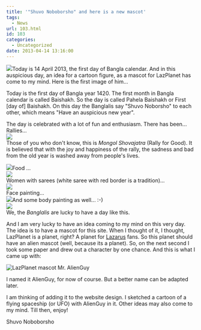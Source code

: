 ```yaml
---
title: '"Shuvo Noboborsho" and here is a new mascot'
tags:
  - News
url: 103.html
id: 103
categories:
  - Uncategorized
date: 2013-04-14 13:16:00
---
```


![](http://3.bp.blogspot.com/-xtu6U3k0aDE/UWqoyJ5alvI/AAAAAAAAAjw/jur2MI94vkE/s1600/alienguy-lazplanet-teaser.gif)Today is 14 April 2013, the first day of Bangla calendar. And in this auspicious day, an idea for a cartoon figure, as a mascot for LazPlanet has come to my mind. Here is the first image of him...  
  
  
  
Today is the first day of Bangla year 1420. The first month in Bangla calendar is called Baishakh. So the day is called Pahela Baishakh or First \[day of\] Baishakh. On this day the Banglalis say "Shuvo Noborsho" to each other, which means "Have an auspicious new year".  
  
The day is celebrated with a lot of fun and enthusiasm. There has been...  
Rallies...  
![](http://3.bp.blogspot.com/-UKO3Xge_ZDM/UWqmBD3_fpI/AAAAAAAAAjQ/RXvKitR511Y/s1600/2413161564_83229d11ff.jpg)  
Those of you who don't know, this is _Mongol Shovajatra_ (Rally for Good). It is believed that with the joy and happiness of the rally, the sadness and bad from the old year is washed away from people's lives.  
  
![](http://1.bp.blogspot.com/-avztaf8Pr90/UWqkpXaduSI/AAAAAAAAAi4/8uX9fjNPvHI/s1600/1956814.jpg)Food ...  
![](http://1.bp.blogspot.com/-30Ooz54ttlc/UWqlLKvh5QI/AAAAAAAAAjA/tHYf41xwmhI/s1600/may08-bangla-food.jpg)  
Women with sarees (white saree with red border is a tradition)...  
![](http://2.bp.blogspot.com/-JdXXOWPvT4o/UWqlvjvwvvI/AAAAAAAAAjI/vPlCWc0F85w/s1600/Pohela+Boishakh+(7).jpg)  
Face painting...  
![](http://1.bp.blogspot.com/-7UZjfQ2n3Dk/UWqmsssKicI/AAAAAAAAAjY/P-yw6T7Hiio/s1600/bs.jpg)And some body painting as well... :-)  
![](http://1.bp.blogspot.com/-kNsF2t88XKQ/UWqm65yG8OI/AAAAAAAAAjg/tchdsrFRToE/s1600/4525345993_429a4536da_z.jpg)  
We, the _Banglalis_ are lucky to have a day like this.  
  
And I am very lucky to have an idea coming to my mind on this very day. The idea is to have a mascot for this site. When I thought of it, I thought, LazPlanet is a planet, right? A planet for [Lazarus](http://www.lazarus.freepascal.org/) fans. So this planet should have an alien mascot (well, because its a planet). So, on the next second I took some paper and drew out a character by one chance. And this is what I came up with:  
  

![LazPlanet mascot Mr. AlienGuy](http://1.bp.blogspot.com/-retJCQJodwY/UWqoBNPx4_I/AAAAAAAAAjo/Hn4yk6HNbGk/s1600/lazplanet-mascot-design-1-a.gif "LazPlanet mascot Mr. AlienGuy")

  
I named it AlienGuy, for now of course. But a better name can be adapted later.  
  
I am thinking of adding it to the website design. I sketched a cartoon of a flying spaceship (or UFO) with AlienGuy in it. Other ideas may also come to my mind. Till then, enjoy!  
  
Shuvo Noboborsho